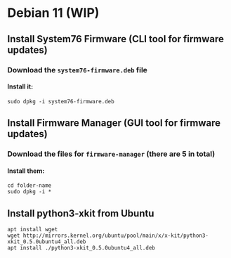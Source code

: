 # Debian 11 (WIP)

## Install System76 Firmware (CLI tool for firmware updates)

### Download the `system76-firmware.deb` file

#### Install it:

```
sudo dpkg -i system76-firmware.deb
```

## Install Firmware Manager (GUI tool for firmware updates)

### Download the files for `firmware-manager` (there are 5 in total)

#### Install them:

```
cd folder-name
sudo dpkg -i *
```

## Install python3-xkit from Ubuntu

```
apt install wget
wget http://mirrors.kernel.org/ubuntu/pool/main/x/x-kit/python3-xkit_0.5.0ubuntu4_all.deb
apt install ./python3-xkit_0.5.0ubuntu4_all.deb
```
